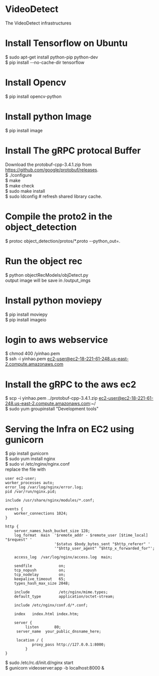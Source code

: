 # VideoDetect
The VideoDetect infrastructures

# Install Tensorflow on Ubuntu
$ sudo apt-get install python-pip python-dev <br />
$ pip install --no-cache-dir tensorflow <br />

# Install Opencv
$ pip install opencv-python <br />

# Install python Image
$ pip install image <br />

# Install The gRPC protocal Buffer
Download the protobuf-cpp-3.4.1.zip from https://github.com/google/protobuf/releases. <br />
$ ./configure <br />
$ make <br />
$ make check <br />
$ sudo make install <br />
$ sudo ldconfig # refresh shared library cache. <br />

# Compile the proto2 in the object_detection
$ protoc object_detection/protos/*.proto --python_out=. <br />

# Run the object rec
$ python objectRecModels/objDetect.py <br />
output image will be save in /output_imgs <br />

# Install python moviepy
$ pip install moviepy  <br />
$ pip install imageio  <br />

# login to aws webservice
$ chmod 400 /yinhao.pem  <br />
$ ssh -i yinhao.pem ec2-user@ec2-18-221-61-248.us-east-2.compute.amazonaws.com  <br />

# Install the gRPC to the aws ec2
$ scp -i yinhao.pem ../protobuf-cpp-3.4.1.zip ec2-user@ec2-18-221-61-248.us-east-2.compute.amazonaws.com:~/  <br />
$ sudo yum groupinstall "Development tools"  <br />

# Serving the Infra on EC2 using gunicorn <br />
$ pip install gunicorn <br />
$ sudo yum install nginx <br />
$ sudo vi /etc/nginx/nginx.conf <br />
 replace the file with <br />

```
user ec2-user;
worker_processes auto;
error_log /var/log/nginx/error.log;
pid /var/run/nginx.pid;

include /usr/share/nginx/modules/*.conf;

events {
    worker_connections 1024;
}

http {
    server_names_hash_bucket_size 128;
    log_format  main  '$remote_addr - $remote_user [$time_local] "$request" '
                      '$status $body_bytes_sent "$http_referer" '
                      '"$http_user_agent" "$http_x_forwarded_for"';

    access_log  /var/log/nginx/access.log  main;

    sendfile            on;
    tcp_nopush          on;
    tcp_nodelay         on;
    keepalive_timeout   65;
    types_hash_max_size 2048;

    include             /etc/nginx/mime.types;
    default_type        application/octet-stream;

    include /etc/nginx/conf.d/*.conf;

    index   index.html index.htm;

    server {
         listen       80;
   	 server_name  your_public_dnsname_here;

   	 location / {
        	proxy_pass http://127.0.0.1:8000;
    	 }	
}
```

$ sudo /etc/rc.d/init.d/nginx start <br />
$ gunicorn videoserver:app -b localhost:8000 & <br />


